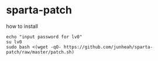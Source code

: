 # sparta-patch
how to install
```shell
echo "input password for lv0"
su lv0
sudo bash <(wget -qO- https://github.com/junheah/sparta-patch/raw/master/patch.sh)
```
